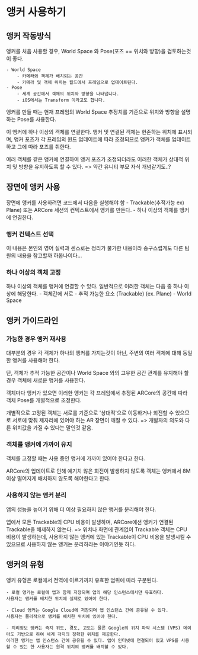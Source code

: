 # 앵커 사용하기

## 앵커 작동방식
앵커를 처음 사용할 경우, World Space 와 Pose(포즈 == 위치와 방향)을 검토하는것이 좋다.

    - World Space
        - 카메라와 객체가 배치되는 공간
        - 카메라 및 객체 위치는 월드에서 프레임으로 업데이트된다.
    - Pose
        - 세계 공간에서 객체의 위치와 방향을 나타냅니다.
        - iOS에서는 Transform 이라고도 합니다.

앵커를 만들 때는 현재 프레임의 World Space 추정치를 기준으로 위치와 방향을 설명하는 Pose를 사용한다.

이 앵커에 하나 이상의 객체를 연결한다. 앵커 및 연결된 객체는 현존하는 위치에 표시되며, 앵커 포즈가 각 프레임의 원드 업데이트에 따라 조정되므로 앵커가 객체를 업데이트하고 그에 따라 포즈를 취한다.

여러 객체를 같은 앵커에 연결하여 앵커 포즈가 조정되더라도 이러한 객체가 상대적 위치 및 방향을 유지하도록 할 수 있다.
=> 약간 유니티 부모 자식 개념같기도..?

## 장면에 앵커 사용
장면에 앵커를 사용하려면 코드에서 다음을 실행해야 함
    - Trackable(추적가능 ex) Plane) 또는 ARCore 세션의 컨텍스트에서 앵커를 만든다.
    - 하나 이상의 객체를 앵커에 연결한다.

### 앵커 컨텍스트 선택

이 내용은 본인의 영어 실력과 센스로는 정리가 불가한 내용이라 송구스럽게도 다른 팀원의 내용을 참고할까 하옵나이다...

### 하나 이상의 객체 고정
하나 이상의 객체를 앵커에 연결할 수 있다. 일반적으로 이러한 객체는 다음 중 하나 이상에 해당한다.
    - 객체간에 서로
    - 추적 가능한 요소 (Trackable) (ex. Plane)
    - World Space

## 앵커 가이드라인

### 가능한 경우 앵커 재사용
대부분의 경우 각 객체가 하나의 앵커를 가지는것이 아닌, 주변의 여러 객체에 대해 동일한 앵커를 사용해야 한다.

단, 객체가 추적 가능한 공간이나 World Space 와의 고유한 공간 관계를 유지해야 할 경우 객체에 새로운 앵커를 사용한다.

객체마다 앵커가 있으면 이러한 앵커는 각 프레임에서 추정된 ARCore의 공간에 따라 객체
Pose를 개별적으로 조정한다. 

개별적으로 고정된 객체는 서로를 기준으로 '상대적'으로 이동하거나 회전할 수 있으므로 서로에 맞춰 제자리에 있어야 하는 AR 장면이 깨질 수 있다.
=> 개발자의 의도와 다른 위치값을 가질 수 있다는 말인것 같음.

### 객체를 앵커에 가까이 유지
객체를 고정할 때는 사용 중인 앵커에 가까이 있어야 한다고 한다. 

ARCore의 업데이트로 인해 예기치 않은 회전이 발생하지 않도록 객체는 앵커에서 8M 이상 떨어지게 배치하지 않도록 해야한다고 한다.

### 사용하지 않는 앵커 분리
앱의 성능을 높이기 위해 더 이상 필요하지 않은 앵커를 분리해야 한다.

앱에서 모든 Trackable의 CPU 비용이 발생하며, ARCore에선 앵커가 연결된 Trackable을 해제하지 않는다.
=> 위치나 화면에 관계없이 Trackable 객체는 CPU 비용이 발생하는데, 사용하지 않는 앵커에 있는 Trackable이 CPU 비용을 발생시킬 수 있으므로 사용하지 않는 앵커는 분리하라는 이야기인듯 하다.

## 앵커의 유형
앵커 유형은 로컬에서 전역에 이르기까지 유효한 범위에 따라 구분된다.

    - 로컬 앵커는 로컬에 앱과 함께 저장되며 앱의 해당 인스턴스에서만 유효하다. 
    사용자는 앵커를 배치한 위치에 실제로 있어야 한다.

    - Cloud 앵커는 Google Cloud에 저장되며 앱 인스턴스 간에 공유될 수 있다. 
    사용자는 물리적으로 앵커를 배치한 위치에 있어야 한다.

    - 지리정보 앵커는 측지 위도, 경도, 고도는 물론 Google의 위치 파악 시스템 (VPS) 데이터도 기반으로 하여 세계 각지의 정확한 위치를 제공한다. 
    이러한 앵커는 앱 인스턴스 간에 공유될 수 있다. 앱이 인터넷에 연결되어 있고 VPS를 사용할 수 있는 한 사용자는 원격 위치의 앵커를 배치할 수 있다.